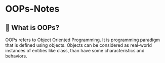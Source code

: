 # OOPs-Notes

## :diamond_shape_with_a_dot_inside: What is OOPs?
  OOPs refers to Object Oriented Programming. It is programming paradigm that is defined using objects. Objects can be considered as real-world instances of entities like class, than have some characteristics and behaviors.
